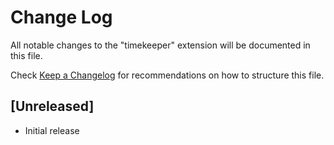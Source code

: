 # Change Log

All notable changes to the "timekeeper" extension will be documented in this file.

Check [Keep a Changelog](http://keepachangelog.com/) for recommendations on how to structure this file.

## [Unreleased]

- Initial release
